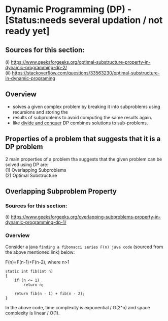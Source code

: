 # Dynamic Programming (DP) - [Status:needs several updation / not ready yet]

## Sources for this section:
(i) https://www.geeksforgeeks.org/optimal-substructure-property-in-dynamic-programming-dp-2/ <br>
(ii) https://stackoverflow.com/questions/33563230/optimal-substructure-in-dynamic-programing

## Overview

* solves a given complex problem by breaking it into subproblems using recursions and storing the <br>
* results of subproblems to avoid computing the same results again. <br>
* like [divide and conquer](https://github.com/chandrakanth-c/patterns-in-algorithms/blob/main/divide-and-conquer.md) DP combines solutions to sub-problems.  

## Properties of a problem that suggests that it is a DP problem

2 main properties of a problem tha suggests that the given problem can be solved using DP are: <br>
(1) Overlapping Subproblems <br>
(2) Optimal Substructure 

## Overlapping Subproblem Property

### Sources for this section:
(i) https://www.geeksforgeeks.org/overlapping-subproblems-property-in-dynamic-programming-dp-1/

### Overview

Consider a java `finding a fibonacci series F(n) java code` (sourced from the above mentioned link) below:

F(n)=F(n-1)+F(n-2), where n>1

```
static int fib(int n)
{
    if (n <= 1)
        return n;

    return fib(n - 1) + fib(n - 2);
}
```

In the above code, time complexity is exponential / O(2^n) and space complexity is linear / O(1).

